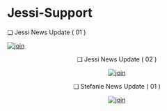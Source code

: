 # Jessi-Support


❑ Jessi News Update ( 01 )
<br>

  [![join](https://github.com/Alien-alfa/PublicBot/blob/main/wlogo.svg.png)](https://chat.whatsapp.com/I1uZccqxoqx5sOPrYHsbyc)

  <div align="center">

❑ Jessi News Update ( 02 )
<br>

  [![join](https://github.com/Alien-alfa/PublicBot/blob/main/wlogo.svg.png)](https://chat.whatsapp.com/BM6H0K7CgZaCrbiYFdWdJJ)

  <div align="center">

❑ Stefanie News Update ( 01 )
<br>

  [![join](https://github.com/Alien-alfa/PublicBot/blob/main/wlogo.svg.png)](https://chat.whatsapp.com/KlpSnFrspoaEu2kRrjx8v4)

  <div align="center">
